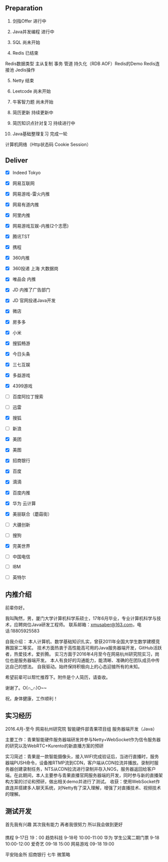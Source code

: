 ## Preparation

1. 剑指Offer 进行中

2. Java并发编程 进行中

3. SQL	尚未开始

4. Redis 已结束

Redis数据类型 主从复制 事务 管道 持久化（RDB AOF）Redis的Demo Redis连接池 Jedis操作

5. Netty 结束

6. Leetcode 尚未开始

7. 牛客智力题 尚未开始

8. 简历更新 持续更新中

9. 简历知识点针对复习 持续进行中

10. Java基础整理复习 完成一轮

计算机网络（Http状态码 Cookie Session）

## Deliver

- [x] Indeed Tokyo
- [x] 网易互联网
- [x] 网易游戏-雷火内推
- [x] 网易有道内推
- [x] 阿里内推
- [x] 网易游戏互娱-内推(2个志愿)
- [x] 腾讯TST
- [x] 携程
- [x] 360内推
- [x] 360投递 上海 大数据岗
- [x] 唯品会 内推
- [x] JD 内推了广告部门
- [x] JD 官网投递Java开发
- [x] 微店
- [x] 房多多
- [x] 小米
- [x] 搜狐畅游
- [x] 今日头条
- [x] 三七互娱
- [x] 多益游戏
- [x] 4399游戏
- [ ] 百度阿拉丁搜索
- [ ] 迅雷 
- [x] 搜狐
- [ ] 新浪  
- [x] 美团  
- [x] 美图
- [x] 招商银行
- [x] 百度
- [x] 滴滴
- [x] 百度内推
- [x] 华为 云计算
- [x] 美丽联合（蘑菇街）
- [ ] 大疆创新
- [ ] 搜狗
- [x] 完美世界
- [ ] 中国电信
- [ ] IBM
- [ ] 英特尔


内推介绍
--------

前辈你好。

我叫陶然，男，厦门大学计算机科学系硕士，17年6月毕业，专业计算机科学与技术，应聘岗位Java研发工程师。
联系邮箱：xmusaber@163.com，电话:18805925583

自我介绍：
本人计算机、数学基础知识扎实，曾获2011年全国大学生数学建模竞赛国家二等奖。
技术方面热衷于高性能高可用的Java服务器端开发，GitHub活跃者，热爱技术，爱折腾。
实习方面于2016年4月至今在网易杭州研究院实习，岗位也是服务器端开发。
本人有良好的沟通能力，能清晰、准确的在团队成员中传达自己的想法。
自我驱动。始终保持积极向上的心态迎接所有的未知。

希望前辈可以帮忙推荐下。附件是个人简历，请查收。

谢谢了。O(∩_∩)O~~

祝，身体健康，工作顺利！


实习经历
--------

2016.4月-至今 网易杭州研究院 智能硬件部青果项目组  服务器端开发（Java） 

主要工作：青果智能硬件服务器端研发并参与Netty+WebSocket作为信令服务器的研究以及WebRTC+Kurento的新直播方案的预研 
          
实习简述：青果是一款智能摄像头，接入WIFI完成验证后，当进行直播时，服务器端PUSH命令，设备推RTMP流到CDN，客户端从CDN拉流并播放。录制时服务器创建录制任务，NTS从CDN拉流进行录制并存入NOS，服务器返回给客户端。在此期间，本人主要参与青果直播官网服务器端的开发，同时参与新的直播架构方案的讨论和预研，做出相关demo并进行了测试。 
收获：使用WebSocket作直连并搭建多人聊天系统，对Netty有了深入理解，增强了对直播技术、视频技术的理解。

## 测试开发

首先我有兴趣
其次我有能力
再者我很努力
所以我会做到更好

###

携程 9-17日 19：00
趋势科技 9-18号 10:00-11:00
华为 学生公寓二期门票 9-18 10:00-12:00
爱奇艺 09-18 15:00
网易游戏 09-18 19:00

平安陆金所
招商银行
七牛
微策略